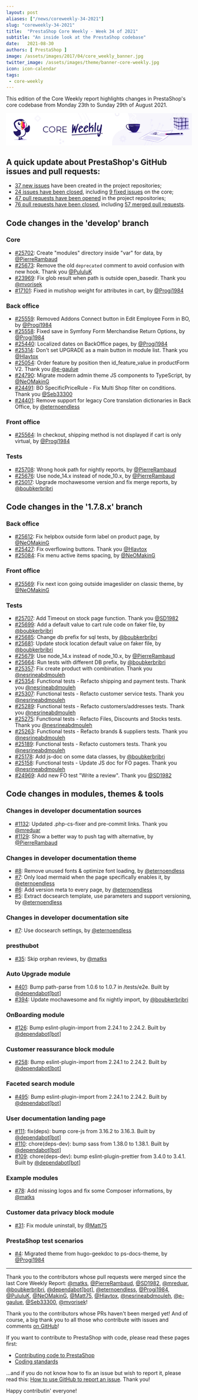 ```yaml
---
layout: post
aliases: ["/news/coreweekly-34-2021"]
slug: "coreweekly-34-2021"
title:  "PrestaShop Core Weekly - Week 34 of 2021"
subtitle: "An inside look at the PrestaShop codebase"
date:   2021-08-30
authors: [ PrestaShop ]
image: /assets/images/2017/04/core_weekly_banner.jpg
twitter_image: /assets/images/theme/banner-core-weekly.jpg
icon: icon-calendar
tags:
 - core-weekly
---
```


This edition of the Core Weekly report highlights changes in PrestaShop's core codebase from Monday 23th to Sunday 29th of August 2021.

![Core Weekly banner](/assets/images/2018/12/banner-core-weekly.jpg)


## A quick update about PrestaShop's GitHub issues and pull requests:

- [37 new issues](https://github.com/search?q=org%3APrestaShop+is%3Apublic++-repo%3Aprestashop%2Fprestashop.github.io++is%3Aissue+created%3A2021-08-23..2021-08-29) have been created in the project repositories;
- [24 issues have been closed](https://github.com/search?q=org%3APrestaShop+is%3Apublic++-repo%3Aprestashop%2Fprestashop.github.io++is%3Aissue+closed%3A2021-08-23..2021-08-29), including [9 fixed issues](https://github.com/search?q=org%3APrestaShop+is%3Apublic++-repo%3Aprestashop%2Fprestashop.github.io++is%3Aissue+label%3Afixed+closed%3A2021-08-23..2021-08-29) on the core;
- [47 pull requests have been opened](https://github.com/search?q=org%3APrestaShop+is%3Apublic++-repo%3Aprestashop%2Fprestashop.github.io++is%3Apr+created%3A2021-08-23..2021-08-29) in the project repositories;
- [76 pull requests have been closed](https://github.com/search?q=org%3APrestaShop+is%3Apublic++-repo%3Aprestashop%2Fprestashop.github.io++is%3Apr+closed%3A2021-08-23..2021-08-29), including [57 merged pull requests](https://github.com/search?q=org%3APrestaShop+is%3Apublic++-repo%3Aprestashop%2Fprestashop.github.io++is%3Apr+merged%3A2021-08-23..2021-08-29).
        


## Code changes in the 'develop' branch


### Core
* [#25702](https://github.com/PrestaShop/PrestaShop/pull/25702): Create "modules" directory inside "var" for data, by [@PierreRambaud](https://github.com/PierreRambaud)
* [#25673](https://github.com/PrestaShop/PrestaShop/pull/25673): Remove the old `deprecated` comment to avoid confusion with new hook. Thank you [@PululuK](https://github.com/PululuK)
* [#23969](https://github.com/PrestaShop/PrestaShop/pull/23969): Fix glob result when path is outside open_basedir. Thank you [@mvorisek](https://github.com/mvorisek)
* [#17101](https://github.com/PrestaShop/PrestaShop/pull/17101): Fixed in mutishop weight for attributes in cart, by [@Progi1984](https://github.com/Progi1984)


### Back office
* [#25559](https://github.com/PrestaShop/PrestaShop/pull/25559): Removed Addons Connect button in Edit Employee Form in BO, by [@Progi1984](https://github.com/Progi1984)
* [#25558](https://github.com/PrestaShop/PrestaShop/pull/25558): Fixed save in Symfony Form Merchandise Return Options, by [@Progi1984](https://github.com/Progi1984)
* [#25440](https://github.com/PrestaShop/PrestaShop/pull/25440): Localized dates on BackOffice pages, by [@Progi1984](https://github.com/Progi1984)
* [#25314](https://github.com/PrestaShop/PrestaShop/pull/25314): Don't set UPGRADE as a main button in module list. Thank you [@Hlavtox](https://github.com/Hlavtox)
* [#25054](https://github.com/PrestaShop/PrestaShop/pull/25054): Order feature by position then id_feature_value in productForm V2. Thank you [@e-gaulue](https://github.com/e-gaulue)
* [#24790](https://github.com/PrestaShop/PrestaShop/pull/24790): Migrate modern admin theme JS components to TypeScript, by [@NeOMakinG](https://github.com/NeOMakinG)
* [#24491](https://github.com/PrestaShop/PrestaShop/pull/24491): BO SpecificPriceRule - Fix Multi Shop filter on conditions. Thank you [@Seb33300](https://github.com/Seb33300)
* [#24401](https://github.com/PrestaShop/PrestaShop/pull/24401): Remove support for legacy Core translation dictionaries in Back Office, by [@eternoendless](https://github.com/eternoendless)


### Front office
* [#25564](https://github.com/PrestaShop/PrestaShop/pull/25564): In checkout, shipping method is not displayed if cart is only virtual, by [@Progi1984](https://github.com/Progi1984)


### Tests
* [#25708](https://github.com/PrestaShop/PrestaShop/pull/25708): Wrong hook path for nightly reports, by [@PierreRambaud](https://github.com/PierreRambaud)
* [#25676](https://github.com/PrestaShop/PrestaShop/pull/25676): Use node_14.x instead of node_10.x, by [@PierreRambaud](https://github.com/PierreRambaud)
* [#25017](https://github.com/PrestaShop/PrestaShop/pull/25017): Upgrade mochawesome version and fix merge reports, by [@boubkerbribri](https://github.com/boubkerbribri)


## Code changes in the '1.7.8.x' branch


### Back office
* [#25612](https://github.com/PrestaShop/PrestaShop/pull/25612): Fix helpbox outside form label on product page, by [@NeOMakinG](https://github.com/NeOMakinG)
* [#25427](https://github.com/PrestaShop/PrestaShop/pull/25427): Fix overflowing buttons. Thank you [@Hlavtox](https://github.com/Hlavtox)
* [#25084](https://github.com/PrestaShop/PrestaShop/pull/25084): Fix menu active items spacing, by [@NeOMakinG](https://github.com/NeOMakinG)


### Front office
* [#25569](https://github.com/PrestaShop/PrestaShop/pull/25569): Fix next icon going outside imageslider on classic theme, by [@NeOMakinG](https://github.com/NeOMakinG)


### Tests
* [#25707](https://github.com/PrestaShop/PrestaShop/pull/25707): Add Timeout on stock page function. Thank you [@SD1982](https://github.com/SD1982)
* [#25699](https://github.com/PrestaShop/PrestaShop/pull/25699): Add a default value to cart rule code on faker file, by [@boubkerbribri](https://github.com/boubkerbribri)
* [#25685](https://github.com/PrestaShop/PrestaShop/pull/25685): Change db prefix for sql tests, by [@boubkerbribri](https://github.com/boubkerbribri)
* [#25681](https://github.com/PrestaShop/PrestaShop/pull/25681): Update stock location default value on faker file, by [@boubkerbribri](https://github.com/boubkerbribri)
* [#25679](https://github.com/PrestaShop/PrestaShop/pull/25679): Use node_14.x instead of node_10.x, by [@PierreRambaud](https://github.com/PierreRambaud)
* [#25664](https://github.com/PrestaShop/PrestaShop/pull/25664): Run tests with different DB prefix, by [@boubkerbribri](https://github.com/boubkerbribri)
* [#25357](https://github.com/PrestaShop/PrestaShop/pull/25357): Fix create product with combination. Thank you [@nesrineabdmouleh](https://github.com/nesrineabdmouleh)
* [#25354](https://github.com/PrestaShop/PrestaShop/pull/25354): Functional tests - Refacto shipping and payment tests. Thank you [@nesrineabdmouleh](https://github.com/nesrineabdmouleh)
* [#25307](https://github.com/PrestaShop/PrestaShop/pull/25307): Functional tests - Refacto customer service tests. Thank you [@nesrineabdmouleh](https://github.com/nesrineabdmouleh)
* [#25289](https://github.com/PrestaShop/PrestaShop/pull/25289): Functional tests - Refacto customers/addresses tests. Thank you [@nesrineabdmouleh](https://github.com/nesrineabdmouleh)
* [#25275](https://github.com/PrestaShop/PrestaShop/pull/25275): Functional tests - Refacto Files, Discounts and Stocks tests. Thank you [@nesrineabdmouleh](https://github.com/nesrineabdmouleh)
* [#25263](https://github.com/PrestaShop/PrestaShop/pull/25263): Functional tests -  Refacto brands & suppliers tests. Thank you [@nesrineabdmouleh](https://github.com/nesrineabdmouleh)
* [#25189](https://github.com/PrestaShop/PrestaShop/pull/25189): Functional tests - Refacto customers tests. Thank you [@nesrineabdmouleh](https://github.com/nesrineabdmouleh)
* [#25178](https://github.com/PrestaShop/PrestaShop/pull/25178): Add js-doc on some data classes, by [@boubkerbribri](https://github.com/boubkerbribri)
* [#25158](https://github.com/PrestaShop/PrestaShop/pull/25158): Functional tests - Update JS doc for FO pages. Thank you [@nesrineabdmouleh](https://github.com/nesrineabdmouleh)
* [#24969](https://github.com/PrestaShop/PrestaShop/pull/24969): Add new FO test "Write a review". Thank you [@SD1982](https://github.com/SD1982)


## Code changes in modules, themes & tools


### Changes in developer documentation sources
* [#1132](https://github.com/PrestaShop/docs/pull/1132): Updated .php-cs-fixer and pre-commit links. Thank you [@mreduar](https://github.com/mreduar)
* [#1129](https://github.com/PrestaShop/docs/pull/1129): Show a better way to push tag with alternative, by [@PierreRambaud](https://github.com/PierreRambaud)


### Changes in developer documentation theme
* [#8](https://github.com/PrestaShop/ps-docs-theme/pull/8): Remove unused fonts & optimize font loading, by [@eternoendless](https://github.com/eternoendless)
* [#7](https://github.com/PrestaShop/ps-docs-theme/pull/7): Only load mermaid when the page specifically enables it, by [@eternoendless](https://github.com/eternoendless)
* [#6](https://github.com/PrestaShop/ps-docs-theme/pull/6): Add version meta to every page, by [@eternoendless](https://github.com/eternoendless)
* [#5](https://github.com/PrestaShop/ps-docs-theme/pull/5): Extract docsearch template, use parameters and support versioning, by [@eternoendless](https://github.com/eternoendless)


### Changes in developer documentation site
* [#7](https://github.com/PrestaShop/devdocs-site/pull/7): Use docsearch settings, by [@eternoendless](https://github.com/eternoendless)


### presthubot
* [#35](https://github.com/PrestaShop/presthubot/pull/35): Skip orphan reviews, by [@matks](https://github.com/matks)


### Auto Upgrade module
* [#401](https://github.com/PrestaShop/autoupgrade/pull/401): Bump path-parse from 1.0.6 to 1.0.7 in /tests/e2e. Built by [@dependabot[bot]](https://github.com/apps/dependabot)
* [#394](https://github.com/PrestaShop/autoupgrade/pull/394): Update mochawesome and fix nightly import, by [@boubkerbribri](https://github.com/boubkerbribri)


### OnBoarding module
* [#126](https://github.com/PrestaShop/welcome/pull/126): Bump eslint-plugin-import from 2.24.1 to 2.24.2. Built by [@dependabot[bot]](https://github.com/apps/dependabot)


### Customer reassurance block module
* [#258](https://github.com/PrestaShop/blockreassurance/pull/258): Bump eslint-plugin-import from 2.24.1 to 2.24.2. Built by [@dependabot[bot]](https://github.com/apps/dependabot)


### Faceted search module
* [#495](https://github.com/PrestaShop/ps_facetedsearch/pull/495): Bump eslint-plugin-import from 2.24.1 to 2.24.2. Built by [@dependabot[bot]](https://github.com/apps/dependabot)


### User documentation landing page
* [#111](https://github.com/PrestaShop/user-documentation-landing/pull/111): fix(deps): bump core-js from 3.16.2 to 3.16.3. Built by [@dependabot[bot]](https://github.com/apps/dependabot)
* [#110](https://github.com/PrestaShop/user-documentation-landing/pull/110): chore(deps-dev): bump sass from 1.38.0 to 1.38.1. Built by [@dependabot[bot]](https://github.com/apps/dependabot)
* [#109](https://github.com/PrestaShop/user-documentation-landing/pull/109): chore(deps-dev): bump eslint-plugin-prettier from 3.4.0 to 3.4.1. Built by [@dependabot[bot]](https://github.com/apps/dependabot)


### Example modules
* [#78](https://github.com/PrestaShop/example-modules/pull/78): Add missing logos and fix some Composer informations, by [@matks](https://github.com/matks)


### Customer data privacy block module
* [#31](https://github.com/PrestaShop/ps_dataprivacy/pull/31): Fix module uninstall, by [@Matt75](https://github.com/Matt75)


### PrestaShop test scenarios
* [#4](https://github.com/PrestaShop/test-scenarios/pull/4): Migrated theme from hugo-geekdoc to ps-docs-theme, by [@Progi1984](https://github.com/Progi1984)


<hr />

Thank you to the contributors whose pull requests were merged since the last Core Weekly Report: [@matks](https://github.com/matks), [@PierreRambaud](https://github.com/PierreRambaud), [@SD1982](https://github.com/SD1982), [@mreduar](https://github.com/mreduar), [@boubkerbribri](https://github.com/boubkerbribri), [@dependabot[bot]](https://github.com/apps/dependabot), [@eternoendless](https://github.com/eternoendless), [@Progi1984](https://github.com/Progi1984), [@PululuK](https://github.com/PululuK), [@NeOMakinG](https://github.com/NeOMakinG), [@Matt75](https://github.com/Matt75), [@Hlavtox](https://github.com/Hlavtox), [@nesrineabdmouleh](https://github.com/nesrineabdmouleh), [@e-gaulue](https://github.com/e-gaulue), [@Seb33300](https://github.com/Seb33300), [@mvorisek](https://github.com/mvorisek)!

Thank you to the contributors whose PRs haven't been merged yet! And of course, a big thank you to all those who contribute with issues and comments [on GitHub](https://github.com/PrestaShop/PrestaShop)!

If you want to contribute to PrestaShop with code, please read these pages first:

 * [Contributing code to PrestaShop](https://devdocs.prestashop.com/1.7/contribute/contribution-guidelines/)
 * [Coding standards](https://devdocs.prestashop.com/1.7/development/coding-standards/)

...and if you do not know how to fix an issue but wish to report it, please read this: [How to use GitHub to report an issue](https://devdocs.prestashop.com/1.7/contribute/contribute-reporting-issues/). Thank you!

Happy contributin' everyone!

